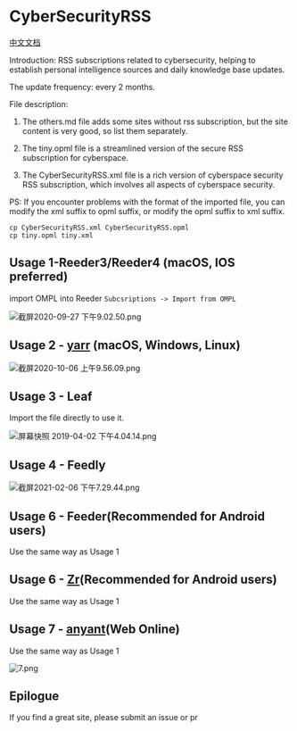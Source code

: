 # CyberSecurityRSS
[中文文档](https://github.com/zer0yu/CyberSecurityRSS/blob/master/README.zh-CN.md)

Introduction: RSS subscriptions related to cybersecurity, helping to establish personal intelligence sources and daily knowledge base updates.

The update frequency: every 2 months.

File description:

1. The others.md file adds some sites without rss subscription, but the site content is very good, so list them separately.

2. The tiny.opml file is a streamlined version of the secure RSS subscription for cyberspace.

3. The Cyber​​SecurityRSS.xml file is a rich version of cyberspace security RSS subscription, which involves all aspects of cyberspace security.

PS: If you encounter problems with the format of the imported file, you can modify the xml suffix to opml suffix, or modify the opml suffix to xml suffix.

```
cp CyberSecurityRSS.xml CyberSecurityRSS.opml
cp tiny.opml tiny.xml
```

## Usage 1-Reeder3/Reeder4 (macOS, IOS preferred)
import OMPL into Reeder `Subcsriptions -> Import from OMPL`

![截屏2020-09-27 下午9.02.50.png](https://i.loli.net/2020/09/28/NKmtPzv368hiYT9.png)

## Usage 2 - [yarr](https://github.com/nkanaev/yarr) (macOS, Windows, Linux)

![截屏2020-10-06 上午9.56.09.png](https://i.loli.net/2020/10/06/p9udsMkOQmHAtI8.png)

## Usage 3 - Leaf

Import the file directly to use it.

![屏幕快照 2019-04-02 下午4.04.14.png](https://i.loli.net/2019/04/02/5ca317954382b.png)

## Usage 4 - Feedly

![截屏2021-02-06 下午7.29.44.png](https://i.loli.net/2021/02/06/X6Jkat3O2YcFPvK.png)

## Usage 6 - Feeder(Recommended for Android users)

Use the same way as Usage 1

## Usage 6 - [Zr](https://www.coolapk.com/apk/176794)(Recommended for Android users)

Use the same way as Usage 1

## Usage 7 - [anyant](https://rss.anyant.com/)(Web Online)

Use the same way as Usage 1

![7.png](https://i.loli.net/2021/02/10/pHdIEztoOUeVxv3.png)

## Epilogue

If you find a great site, please submit an issue or pr


